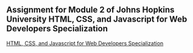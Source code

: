 ## Assignment for Module 2 of Johns Hopkins University HTML, CSS, and Javascript for Web Developers Specialization  
[HTML, CSS, and Javascript for Web Developers Specialization](https://www.coursera.org/specializations/html-css-javascript-for-web-developers)
